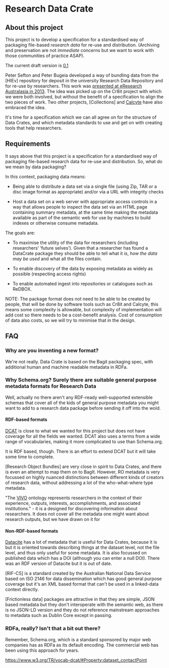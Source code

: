 # Research Data Crate


## About this project

This project is to develop a specification for a standardised way of
packaging file-based *research data* for re-use and distribution. (Archiving and
preservation are not *immediate* concerns but we want to work with those
communities of practice ASAP).

The current draft version is [0.1](./spec/0.1/data_crate_specification_v0.1.md)

Peter Sefton and Peter Bugeia developed a way of bundling data from the [HIEv]
repository for deposit in the university Research Data Repository and for re-use
by researchers. This work was [presented at eResearch Australasia in
2013](http://ptsefton.com/2013/11/01/1944.htm). The idea was picked up on the
Cr8it project with which we were both involved, but without the benefit of a
specification to align the two pieces of work. Two other projects, [Collections]
and [Calcyte] have also embraced the idea.

It's time for a specification which we can all agree on for the structure of
Data Crates, and which metadata standards to use and get on with creating tools
that help researchers.


## Requirements

It says above that this project is a specification for a standardised way of
packaging file-based research data for re-use and distribution. So, what do we
mean by data packaging?

In this context, packaging data means:

*  Being able to distribute a data set via a single file (using Zip, TAR or a
   disc image format as appropriate) and/or via a URL with integrity checks

*  Host a data set on a web server with appropriate access controls in a way that
  allows people to inspect the data set via an HTML page containing summary metadata, at the same
  time making the metadata available as part of the semantic web for use by machines to build indexes or otherwise consume metadata.
 

The goals are:

-  To maximise the utility of the data for researchers (including researchers’ ‘future
selves’). Given that a researcher has found a DataCrate package they should be able to tell what it *is*, *how the data may be used* and what all the files contain.

*  To enable discovery of the data by exposing metadata as widely as possible
(respecting access rights)

*  To enable automated ingest into repositories or catalogues such as ReDBOX.

NOTE: The package format does not need to be able to be created by people, that
will be done by software tools such as Cr8it and Calcyte, this means some
complexity is allowable, but complexity of implementation will add cost so there
needs to be a cost-benefit analysis. Cost of consumption of data also costs, so
we will try to minimise that in the design.


## FAQ

### Why are you inventing a new format?

We're not really. Data Crate is based on the Bagit packaging spec, with
additional human and machine readable metadata in RDFa.

### Why Schema.org? Surely there are suitable general purpose metadata formats for Research Data

Well, actually no there aren't any RDF-ready well-supported extensible schemas
that cover all of the kids of general purpose metadata you might want to add to
a research data package before sending it off into the wold.

#### RDF-based formats

[DCAT] is close to what we wanted for this project but does not have coverage
for all the fields we wanted. DCAT also uses a terms from a wide range of
vocabularies, making it more complicated to use than Schema.org.

It is RDF based, though. There is an effort to
extend DCAT but it will take some time to complete.

[Research Object Bundles] are very close in spirit to Data Crates, and there is
even an attempt to map them on to BagIt. However, RO metadata is very focussed
on highly nuanced distinctions between different kinds of creators of research
data, without addressing a lot of the who-what-where type metadata.

"The [VIVO] ontology represents researchers in the context of their experience, outputs, interests, accomplishments, and associated institutions." - it is a designed for discovering information about researchers. It does not cover all the metadata one might want about research outputs, but we have drawn on it for 

#### Non-RDF-based formats

[Datacite] has a lot of metadata that is useful for Data Crates, because it is but it is
oriented towards describing things at the dataset level, not the file level, and thus only useful for some metadata. It is also focussed on published data which has a DOI (although you can enter a null DOI). There was an RDF version of Datacite but it is out of date.

[RIF-CS] is a standard created by the Australian National Data Service based on
ISO 2146 for data dissemination which has good general purpose coverage but it's
an XML based format that can't be used in a linked-data context directly.

[Frictionless data]  packages are attractive in that they are simple, JSON based metadata but they don't 
interoperate with the semantic web, as there is no JSON-LD version and they do not reference mainstream approaches
to metadata such as Dublin Core except in passing.


### RDFa, really? Isn't that a bit out there?

Remember, Schema.org, which is a standard sponsored by major web companies has
as RDFa as its default encoding. The commercial web has been using this approach
for years.

https://www.w3.org/TR/vocab-dcat/#Property:dataset_contactPoint

[VIVO]: https://bioportal.bioontology.org/ontologies/VIVO
[DCAT]: https://www.w3.org/TR/vocab-dcat/
[BagIt]: https://tools.ietf.org/html/draft-kunze-bagit-14
[Datacite]: https://schema.datacite.org/
[Calcyte]: https://codeine.research.uts.edu.au/eresearch/calcyte/tree/038302bea5719f500be2836d975894c2e69e931a
